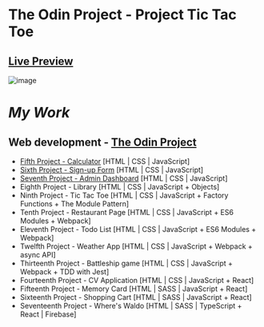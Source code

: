# The Odin Project - Project Tic Tac Toe

## <a href="https://notdroid.github.io/top-tic-tac-toe/">Live Preview</a><br>
![image](https://github.com/notDroid/calculator/assets/127229451/330341a8-4f5c-4b8d-aa62-267a4b6e3779)

# _My Work_

## Web development - <a href="https://www.theodinproject.com/">The Odin Project</a>

- <a href="https://github.com/notDroid/top-calculator">Fifth Project - Calculator</a> [HTML | CSS | JavaScript]
- <a href="https://github.com/notDroid/top-sign-up-form">Sixth Project - Sign-up Form</a> [HTML | CSS | JavaScript]
- <a href="https://github.com/notDroid/top-admin-dashboard">Seventh Project - Admin Dashboard</a> [HTML | CSS | JavaScript]
- <a>Eighth Project - Library</a> [HTML | CSS | JavaScript + Objects]
- <a>Ninth Project - Tic Tac Toe</a> [HTML | CSS | JavaScript + Factory Functions + The Module Pattern]
- <a>Tenth Project - Restaurant Page</a> [HTML | CSS | JavaScript + ES6 Modules + Webpack]
- <a>Eleventh Project - Todo List</a> [HTML | CSS | JavaScript + ES6 Modules + Webpack]
- <a>Twelfth Project - Weather App</a> [HTML | CSS | JavaScript + Webpack + async API]
- <a>Thirteenth Project - Battleship game</a> [HTML | CSS | JavaScript + Webpack + TDD with Jest]
- <a>Fourteenth Project - CV Application</a> [HTML | CSS | JavaScript + React]
- <a>Fifteenth Project - Memory Card</a> [HTML | SASS | JavaScript + React]
- <a>Sixteenth Project - Shopping Cart</a> [HTML | SASS | JavaScript + React]
- <a>Seventeenth Project - Where's Waldo</a> [HTML | SASS | TypeScript + React | Firebase]

